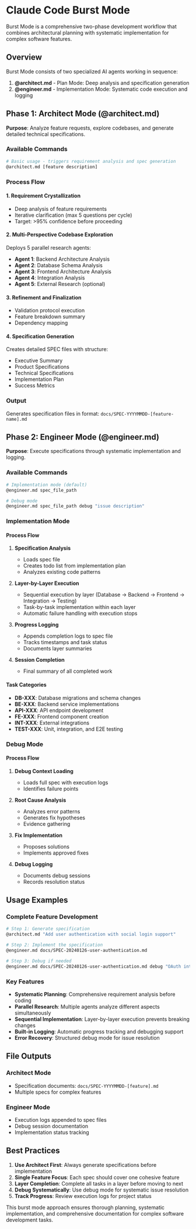 # Claude Code Burst Mode

Burst Mode is a comprehensive two-phase development workflow that combines architectural planning with systematic implementation for complex software features.

## Overview

Burst Mode consists of two specialized AI agents working in sequence:

1. **@architect.md** - Plan Mode: Deep analysis and specification generation
2. **@engineer.md** - Implementation Mode: Systematic code execution and logging

## Phase 1: Architect Mode (@architect.md)

**Purpose**: Analyze feature requests, explore codebases, and generate detailed technical specifications.

### Available Commands

```bash
# Basic usage - triggers requirement analysis and spec generation
@architect.md [feature description]
```

### Process Flow

#### 1. Requirement Crystallization
- Deep analysis of feature requirements
- Iterative clarification (max 5 questions per cycle)
- Target: >95% confidence before proceeding

#### 2. Multi-Perspective Codebase Exploration
Deploys 5 parallel research agents:
- **Agent 1**: Backend Architecture Analysis
- **Agent 2**: Database Schema Analysis  
- **Agent 3**: Frontend Architecture Analysis
- **Agent 4**: Integration Analysis
- **Agent 5**: External Research (optional)

#### 3. Refinement and Finalization
- Validation protocol execution
- Feature breakdown summary
- Dependency mapping

#### 4. Specification Generation
Creates detailed SPEC files with structure:
- Executive Summary
- Product Specifications
- Technical Specifications
- Implementation Plan
- Success Metrics

### Output
Generates specification files in format: `docs/SPEC-YYYYMMDD-[feature-name].md`

## Phase 2: Engineer Mode (@engineer.md)

**Purpose**: Execute specifications through systematic implementation and logging.

### Available Commands

```bash
# Implementation mode (default)
@engineer.md spec_file_path

# Debug mode
@engineer.md spec_file_path debug "issue description"
```

### Implementation Mode

#### Process Flow

1. **Specification Analysis**
   - Loads spec file
   - Creates todo list from implementation plan
   - Analyzes existing code patterns

2. **Layer-by-Layer Execution**
   - Sequential execution by layer (Database → Backend → Frontend → Integration → Testing)
   - Task-by-task implementation within each layer
   - Automatic failure handling with execution stops

3. **Progress Logging**
   - Appends completion logs to spec file
   - Tracks timestamps and task status
   - Documents layer summaries

4. **Session Completion**
   - Final summary of all completed work

#### Task Categories
- **DB-XXX**: Database migrations and schema changes
- **BE-XXX**: Backend service implementations
- **API-XXX**: API endpoint development
- **FE-XXX**: Frontend component creation
- **INT-XXX**: External integrations
- **TEST-XXX**: Unit, integration, and E2E testing

### Debug Mode

#### Process Flow

1. **Debug Context Loading**
   - Loads full spec with execution logs
   - Identifies failure points

2. **Root Cause Analysis**
   - Analyzes error patterns
   - Generates fix hypotheses
   - Evidence gathering

3. **Fix Implementation**
   - Proposes solutions
   - Implements approved fixes

4. **Debug Logging**
   - Documents debug sessions
   - Records resolution status

## Usage Examples

### Complete Feature Development

```bash
# Step 1: Generate specification
@architect.md "Add user authentication with social login support"

# Step 2: Implement the specification
@engineer.md docs/SPEC-20240126-user-authentication.md

# Step 3: Debug if needed
@engineer.md docs/SPEC-20240126-user-authentication.md debug "OAuth integration failing with 401 error"
```

### Key Features

- **Systematic Planning**: Comprehensive requirement analysis before coding
- **Parallel Research**: Multiple agents analyze different aspects simultaneously  
- **Sequential Implementation**: Layer-by-layer execution prevents breaking changes
- **Built-in Logging**: Automatic progress tracking and debugging support
- **Error Recovery**: Structured debug mode for issue resolution

## File Outputs

### Architect Mode
- Specification documents: `docs/SPEC-YYYYMMDD-[feature].md`
- Multiple specs for complex features

### Engineer Mode
- Execution logs appended to spec files
- Debug session documentation
- Implementation status tracking

## Best Practices

1. **Use Architect First**: Always generate specifications before implementation
2. **Single Feature Focus**: Each spec should cover one cohesive feature
3. **Layer Completion**: Complete all tasks in a layer before moving to next
4. **Debug Systematically**: Use debug mode for systematic issue resolution
5. **Track Progress**: Review execution logs for project status

This burst mode approach ensures thorough planning, systematic implementation, and comprehensive documentation for complex software development tasks.
